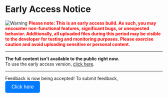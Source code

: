# Early Access Notice

![Warning](https://raw.githubusercontent.com/Githubuser102234/cloudstorage/refs/heads/main/maincdn/MagicEraser_250702_161705.png)
<span style="color:red; font-weight:bold;">
Please note: This is an early access build. As such, you may encounter non-functional features, significant bugs, or unexpected behavior. Additionally, all uploaded files during this period may be visible to the developer for testing and monitoring purposes. Please exercise caution and avoid uploading sensitive or personal content.
</span>

---

**The full content isn’t available to the public right now.**  
To use the early access version, [click here](https://githubuser102234.github.io/cloudstorage/build1).

---

Feedback is now being accepted! To submit feedback,  
<button onclick="window.open('https://githubuser102234.github.io/cloudstorage/feedback', '_blank')" style="cursor:pointer; background-color:#007bff; color:white; border:none; padding:10px 20px; border-radius:5px; font-size:16px;">
  Click here
</button>
